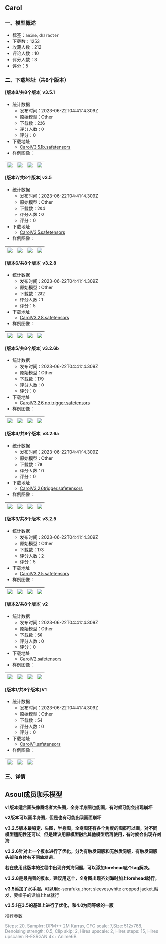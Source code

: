 ## Carol
### 一、模型概述

- 标签：`anime`, `character`
- 下载数：1253
- 收藏人数：212
- 评论人数：10
- 评分人数：3
- 评分：5

### 二、下载地址（共8个版本）

#### [版本8/共8个版本] v3.5.1

- 统计数据
  - 发布时间：2023-06-22T04:41:14.309Z
  - 原始模型：Other
  - 下载数：226
  - 评分人数：0
  - 评分：0
- 下载地址
  - [CarolV3.5.1b.safetensors](https://civitai.com/api/download/models/101348)
- 样例图像：

| <img src="https://image.civitai.com/xG1nkqKTMzGDvpLrqFT7WA/2b0688d8-d2e7-42dc-9419-b51b09844078/width=450/1240020.jpeg" /> | <img src="https://image.civitai.com/xG1nkqKTMzGDvpLrqFT7WA/ac76d872-1a90-4e0f-aab2-9f73c85ef3d9/width=450/1240024.jpeg" /> | <img src="https://image.civitai.com/xG1nkqKTMzGDvpLrqFT7WA/43853ebb-3e14-4e8b-9bfa-4c29b351f491/width=450/1240017.jpeg" /> | <img src="https://image.civitai.com/xG1nkqKTMzGDvpLrqFT7WA/08941776-99a0-4e65-95ee-c45eed8029e1/width=450/1240019.jpeg" /> |
| ---- | ---- | ---- | ---- |

#### [版本7/共8个版本] v3.5

- 统计数据
  - 发布时间：2023-06-22T04:41:14.309Z
  - 原始模型：Other
  - 下载数：204
  - 评分人数：0
  - 评分：0
- 下载地址
  - [CarolV3.5.safetensors](https://civitai.com/api/download/models/59719)
- 样例图像：

| <img src="https://image.civitai.com/xG1nkqKTMzGDvpLrqFT7WA/430d7226-5163-427a-a42a-8cf83098d4f4/width=450/1174770.jpeg" /> | <img src="https://image.civitai.com/xG1nkqKTMzGDvpLrqFT7WA/e19d68fe-3c3e-4a89-86e2-77a7e3167424/width=450/905361.jpeg" /> | <img src="https://image.civitai.com/xG1nkqKTMzGDvpLrqFT7WA/a2127d47-15b9-4167-5a76-97599dff4400/width=450/651584.jpeg" /> | <img src="https://image.civitai.com/xG1nkqKTMzGDvpLrqFT7WA/26427108-7bb9-4062-a1ec-bc0c3e5bc368/width=450/905360.jpeg" /> |
| ---- | ---- | ---- | ---- |

#### [版本6/共8个版本] v3.2.8

- 统计数据
  - 发布时间：2023-06-22T04:41:14.309Z
  - 原始模型：Other
  - 下载数：282
  - 评分人数：1
  - 评分：5
- 下载地址
  - [CarolV3.2.8.safetensors](https://civitai.com/api/download/models/46837)
- 样例图像：

| <img src="https://image.civitai.com/xG1nkqKTMzGDvpLrqFT7WA/a852c320-686e-46b3-2fff-be876d029f00/width=450/506012.jpeg" /> | <img src="https://image.civitai.com/xG1nkqKTMzGDvpLrqFT7WA/40ae49fe-6125-41ab-b7f1-5184896f0e00/width=450/506013.jpeg" /> | <img src="https://image.civitai.com/xG1nkqKTMzGDvpLrqFT7WA/ea854c87-ca9a-47d6-3b2d-0f98734f5100/width=450/506015.jpeg" /> | <img src="https://image.civitai.com/xG1nkqKTMzGDvpLrqFT7WA/a2bd4de0-2c0d-49f6-4879-7649a2a37200/width=450/506018.jpeg" /> |
| ---- | ---- | ---- | ---- |

#### [版本5/共8个版本] v3.2.6b

- 统计数据
  - 发布时间：2023-06-22T04:41:14.309Z
  - 原始模型：Other
  - 下载数：179
  - 评分人数：0
  - 评分：0
- 下载地址
  - [CarolV3.2.6 no trigger.safetensors](https://civitai.com/api/download/models/38282)
- 样例图像：

| <img src="https://image.civitai.com/xG1nkqKTMzGDvpLrqFT7WA/acf8a333-2b3d-44af-dcb3-e8153766ce00/width=450/423130.jpeg" /> | <img src="https://image.civitai.com/xG1nkqKTMzGDvpLrqFT7WA/473dd22d-f69d-4772-b212-e12695625d00/width=450/423128.jpeg" /> | <img src="https://image.civitai.com/xG1nkqKTMzGDvpLrqFT7WA/0d3f3e21-dc45-447e-516c-49e01ebf1f00/width=450/422947.jpeg" /> | <img src="https://image.civitai.com/xG1nkqKTMzGDvpLrqFT7WA/a7113240-aee4-45c5-7a1c-fc14ac1bec00/width=450/422949.jpeg" /> |
| ---- | ---- | ---- | ---- |

#### [版本4/共8个版本] v3.2.6a

- 统计数据
  - 发布时间：2023-06-22T04:41:14.309Z
  - 原始模型：Other
  - 下载数：79
  - 评分人数：0
  - 评分：0
- 下载地址
  - [CarolV3.2.6trigger.safetensors](https://civitai.com/api/download/models/38266)
- 样例图像：

| <img src="https://image.civitai.com/xG1nkqKTMzGDvpLrqFT7WA/0c9cd130-1450-4bdf-f2ac-a7f040dbec00/width=450/422888.jpeg" /> | <img src="https://image.civitai.com/xG1nkqKTMzGDvpLrqFT7WA/93047dde-cee2-4b6f-3dfe-f7a003c86200/width=450/422889.jpeg" /> | <img src="https://image.civitai.com/xG1nkqKTMzGDvpLrqFT7WA/b40c3ff1-ea24-4c8f-5dff-bd6a4c25e600/width=450/422890.jpeg" /> | <img src="https://image.civitai.com/xG1nkqKTMzGDvpLrqFT7WA/b9baed82-9a1b-4122-ce86-e78f8a574700/width=450/422892.jpeg" /> |
| ---- | ---- | ---- | ---- |

#### [版本3/共8个版本] v3.2.5

- 统计数据
  - 发布时间：2023-06-22T04:41:14.309Z
  - 原始模型：Other
  - 下载数：173
  - 评分人数：2
  - 评分：5
- 下载地址
  - [CarolV3.2.5.safetensors](https://civitai.com/api/download/models/37281)
- 样例图像：

| <img src="https://image.civitai.com/xG1nkqKTMzGDvpLrqFT7WA/4cf4f443-2d5c-4407-a6d0-a1d244bca200/width=450/417366.jpeg" /> | <img src="https://image.civitai.com/xG1nkqKTMzGDvpLrqFT7WA/bb3a4076-0652-4dee-836b-17f9617a6800/width=450/417369.jpeg" /> | <img src="https://image.civitai.com/xG1nkqKTMzGDvpLrqFT7WA/4cdd79a9-b5ee-4896-58db-2995e2876b00/width=450/417401.jpeg" /> | <img src="https://image.civitai.com/xG1nkqKTMzGDvpLrqFT7WA/5e36ade7-e087-4c28-0f08-39feea932e00/width=450/417407.jpeg" /> |
| ---- | ---- | ---- | ---- |

#### [版本2/共8个版本] v2

- 统计数据
  - 发布时间：2023-06-22T04:41:14.309Z
  - 原始模型：Other
  - 下载数：56
  - 评分人数：0
  - 评分：0
- 下载地址
  - [CarolV2.safetensors](https://civitai.com/api/download/models/37269)
- 样例图像：

| <img src="https://image.civitai.com/xG1nkqKTMzGDvpLrqFT7WA/0f05f088-5eb2-4e1c-2bfc-6272366d2900/width=450/417446.jpeg" /> | <img src="https://image.civitai.com/xG1nkqKTMzGDvpLrqFT7WA/977a0c02-9f52-4ecc-5dbf-e368842a7a00/width=450/417455.jpeg" /> | <img src="https://image.civitai.com/xG1nkqKTMzGDvpLrqFT7WA/93710836-8799-4501-bdbe-a5dd851a9400/width=450/417448.jpeg" /> | <img src="https://image.civitai.com/xG1nkqKTMzGDvpLrqFT7WA/dd29d507-59f9-4365-0fca-50a40b98fe00/width=450/417447.jpeg" /> |
| ---- | ---- | ---- | ---- |

#### [版本1/共8个版本] V1

- 统计数据
  - 发布时间：2023-06-22T04:41:14.309Z
  - 原始模型：Other
  - 下载数：54
  - 评分人数：0
  - 评分：0
- 下载地址
  - [CarolV1.safetensors](https://civitai.com/api/download/models/37230)
- 样例图像：

| <img src="https://image.civitai.com/xG1nkqKTMzGDvpLrqFT7WA/90691c44-64df-4650-aea2-a438818d1800/width=450/417344.jpeg" /> | <img src="https://image.civitai.com/xG1nkqKTMzGDvpLrqFT7WA/1efb7d3c-4ce2-4a5b-51de-38dc2df15b00/width=450/417345.jpeg" /> | <img src="https://image.civitai.com/xG1nkqKTMzGDvpLrqFT7WA/abd80bfd-a2c1-4c9e-1df0-a1af5bd89100/width=450/417346.jpeg" /> |
| ---- | ---- | ---- |


### 三、详情
<h2 id="heading-116"><strong>Asoul成员珈乐模型</strong></h2><p><strong>v1版本适合画头像图或者大头图，全身半身图也能画，有时候可能会出现崩坏</strong></p><p><strong>v2版本可以画半身图，但是也有可能出现画面崩坏</strong></p><p><strong>v3.2.5版本最稳定，头图，半身图，全身图还有各个角度的图都可以画，对不同模型适配性还可以，但是建议用原模型融合其他模型后再使用，有时候会出现齐刘海</strong></p><p><strong>v3.2.6针对上一个版本进行了优化，分为有触发词版和无触发词版，有触发词版头部和身体有不同触发词。</strong></p><p><strong>若在使用此版本的过程中出现齐刘海问题，可以添加forehead这个tag解决。</strong></p><p><strong>v3.2.8是最完善的版本，建议用这个，全身图出现齐刘海时加上forehead就行。</strong></p><p><strong>v3.5添加了水手服，可以用</strong>c-serafuku,short sleeves,white cropped jacket,触发，要帽子的话加上hat就行</p><p><strong>v3.5.1在3.5的基础上进行了优化，和4.0为同等级的一版</strong></p><p>推荐参数</p><p><span style="color:rgb(134, 142, 150)">Steps: 20, Sampler: DPM++ 2M Karras, CFG scale: 7,Size: 512x768, Denoising strength: 0.5, Clip skip: 2, Hires upscale: 2, Hires steps: 15, Hires upscaler: R-ESRGAN 4x+ Anime6B</span></p>